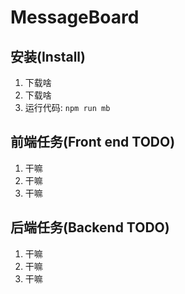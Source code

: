 # MessageBoard

## 安装(Install)
1. 下载啥
2. 下载啥
1. 运行代码: `npm run mb`

## 前端任务(Front end TODO)

1. 干嘛
1. 干嘛
1. 干嘛


## 后端任务(Backend TODO)

1. 干嘛
1. 干嘛
1. 干嘛
